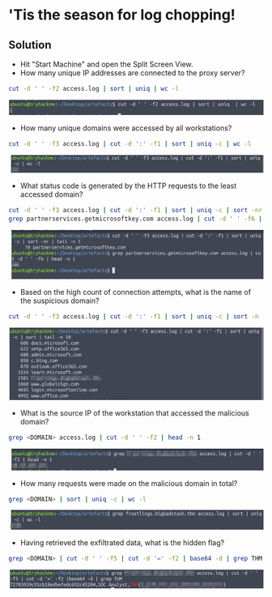 #  'Tis the season for log chopping!

## Solution
- Hit "Start Machine" and open the Split Screen View.
- How many unique IP addresses are connected to the proxy server?
```bash
cut -d ' ' -f2 access.log | sort | uniq | wc -l
```

![Alt text](image.png)

- How many unique domains were accessed by all workstations?
```bash
cut -d ' ' -f3 access.log | cut -d ':' -f1 | sort | uniq -c | wc -l
```

![Alt text](image-1.png)

- What status code is generated by the HTTP requests to the least accessed domain?
```bash
cut -d ' ' -f3 access.log | cut -d ':' -f1 | sort | uniq -c | sort -nr | tail -n 1
grep partnerservices.getmicrosoftkey.com access.log | cut -d ' ' -f6 | head -n 1 
```

![Alt text](image-2.png)

- Based on the high count of connection attempts, what is the name of the suspicious domain?
```bash
cut -d ' ' -f3 access.log | cut -d ':' -f1 | sort | uniq -c | sort -n | tail -n 10
```

![Alt text](image-3.png)

- What is the source IP of the workstation that accessed the malicious domain?
```bash
grep <DOMAIN> access.log | cut -d ' ' -f2 | head -n 1
```

![Alt text](image-4.png)

- How many requests were made on the malicious domain in total?
```bash
grep <DOMAIN> | sort | uniq -c | wc -l
```

![Alt text](image-5.png)

- Having retrieved the exfiltrated data, what is the hidden flag?
```bash
grep <DOMAIN> | cut -d ' ' -f5 | cut -d '=' -f2 | base64 -d | grep THM
```

![Alt text](image-6.png)
